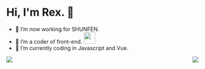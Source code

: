 #  Hi, I'm Rex. 👋


- 🔭 I’m now working for SHUNFEN.
- 🌱 I’m a coder of front-end. <img src="https://media.giphy.com/media/fYSnHlufseco8Fh93Z/giphy.gif" width="30">
- 🤔 I’m currently coding in Javascript and Vue. 


<!-- <img align="right" height="280" src="https://pic2.zhimg.com/v2-28020003d4a493c78d8202ba6c35f179_b.webp"> -->
<img align="left" src="https://github-readme-stats.vercel.app/api?username=ThinkingThigh&show_icons=true&hide_border=true">
<img align="right" src="https://github-readme-stats.vercel.app/api/top-langs/?username=ThinkingThigh&hide_border=true">
<div>
